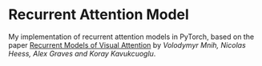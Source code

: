 # Recurrent Attention Model

My implementation of recurrent attention models in PyTorch, based on the paper 
[Recurrent Models of Visual Attention](https://arxiv.org/abs/1406.6247) by *Volodymyr Mnih, Nicolas Heess, 
Alex Graves and Koray Kavukcuoglu*.
